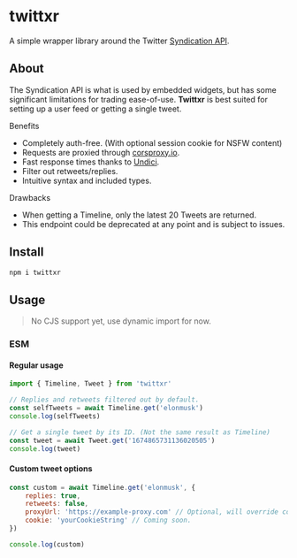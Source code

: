 # twittxr
A simple wrapper library around the Twitter [Syndication API](https://syndication.twitter.com/srv/timeline-profile/screen-name/elonmusk?showReplies=true).

## About
The Syndication API is what is used by embedded widgets, but has some significant limitations for trading ease-of-use. **Twittxr** is best suited for setting up a user feed or getting a single tweet.

Benefits
- Completely auth-free. (With optional session cookie for NSFW content)
- Requests are proxied through [corsproxy.io](https://corsproxy.io).
- Fast response times thanks to [Undici](https://github.com/nodejs/undici).
- Filter out retweets/replies.
- Intuitive syntax and included types.

Drawbacks
- When getting a Timeline, only the latest 20 Tweets are returned.
- This endpoint could be deprecated at any point and is subject to issues.

## Install
```bash
npm i twittxr
```

## Usage
> No CJS support yet, use dynamic import for now.

### ESM
#### Regular usage
```js
import { Timeline, Tweet } from 'twittxr'

// Replies and retweets filtered out by default.
const selfTweets = await Timeline.get('elonmusk')
console.log(selfTweets)

// Get a single tweet by its ID. (Not the same result as Timeline)
const tweet = await Tweet.get('1674865731136020505')
console.log(tweet)
```

#### Custom tweet options
```js
const custom = await Timeline.get('elonmusk', {
    replies: true,
    retweets: false,
    proxyUrl: 'https://example-proxy.com' // Optional, will override corsproxy.io
    cookie: 'yourCookieString' // Coming soon.
})

console.log(custom)
```
